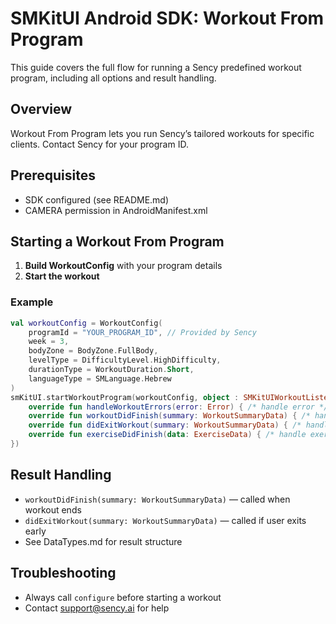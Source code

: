 # SMKitUI Android SDK: Workout From Program

This guide covers the full flow for running a Sency predefined workout program, including all options and result handling.

## Overview
Workout From Program lets you run Sency’s tailored workouts for specific clients. Contact Sency for your program ID.

## Prerequisites
- SDK configured (see README.md)
- CAMERA permission in AndroidManifest.xml

## Starting a Workout From Program
1. **Build WorkoutConfig** with your program details
2. **Start the workout**

### Example
```kotlin
val workoutConfig = WorkoutConfig(
    programId = "YOUR_PROGRAM_ID", // Provided by Sency
    week = 3,
    bodyZone = BodyZone.FullBody,
    levelType = DifficultyLevel.HighDifficulty,
    durationType = WorkoutDuration.Short,
    languageType = SMLanguage.Hebrew
)
smKitUI.startWorkoutProgram(workoutConfig, object : SMKitUIWorkoutListener {
    override fun handleWorkoutErrors(error: Error) { /* handle error */ }
    override fun workoutDidFinish(summary: WorkoutSummaryData) { /* handle summary */ }
    override fun didExitWorkout(summary: WorkoutSummaryData) { /* handle exit */ }
    override fun exerciseDidFinish(data: ExerciseData) { /* handle exercise end */ }
})
```

## Result Handling
- `workoutDidFinish(summary: WorkoutSummaryData)` — called when workout ends
- `didExitWorkout(summary: WorkoutSummaryData)` — called if user exits early
- See DataTypes.md for result structure

## Troubleshooting
- Always call `configure` before starting a workout
- Contact support@sency.ai for help
